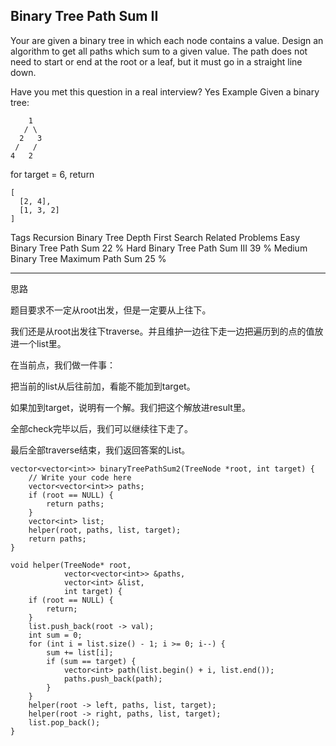 ## Binary Tree Path Sum II  ##

Your are given a binary tree in which each node contains a value. Design an algorithm to get all paths which sum to a given value. The path does not need to start or end at the root or a leaf, but it must go in a straight line down.

Have you met this question in a real interview? Yes
Example
Given a binary tree:

	    1
	   / \
	  2   3
	 /   /
	4   2
for target = 6, return

	[
	  [2, 4],
	  [1, 3, 2]
	]
Tags 
Recursion Binary Tree Depth First Search
Related Problems 
Easy Binary Tree Path Sum 22 %
Hard Binary Tree Path Sum III 39 %
Medium Binary Tree Maximum Path Sum 25 %

----------
思路

题目要求不一定从root出发，但是一定要从上往下。

我们还是从root出发往下traverse。并且维护一边往下走一边把遍历到的点的值放进一个list里。

在当前点，我们做一件事：

把当前的list从后往前加，看能不能加到target。

如果加到target，说明有一个解。我们把这个解放进result里。

全部check完毕以后，我们可以继续往下走了。

最后全部traverse结束，我们返回答案的List。

	vector<vector<int>> binaryTreePathSum2(TreeNode *root, int target) {
	    // Write your code here
	    vector<vector<int>> paths;
	    if (root == NULL) {
	        return paths;
	    }
	    vector<int> list;
	    helper(root, paths, list, target);
	    return paths;
	}
	
	void helper(TreeNode* root, 
	            vector<vector<int>> &paths, 
	            vector<int> &list, 
	            int target) {
	    if (root == NULL) {
	        return;
	    }
	    list.push_back(root -> val);
	    int sum = 0;
	    for (int i = list.size() - 1; i >= 0; i--) {
	        sum += list[i];
	        if (sum == target) {
	            vector<int> path(list.begin() + i, list.end());
	            paths.push_back(path);
	        }
	    }
	    helper(root -> left, paths, list, target);
	    helper(root -> right, paths, list, target);
	    list.pop_back();
	}